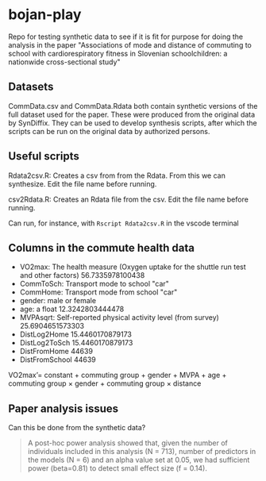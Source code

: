 # bojan-play

Repo for testing synthetic data to see if it is fit for purpose for doing the analysis in the paper "Associations of mode and distance of commuting to school with cardiorespiratory fitness in Slovenian schoolchildren: a nationwide cross-sectional study"

## Datasets

CommData.csv and CommData.Rdata both contain synthetic versions of the full dataset used for the paper. These were produced from the original data by SynDiffix. They can be used to develop synthesis scripts, after which the scripts can be run on the original data by authorized persons.

## Useful scripts

Rdata2csv.R: Creates a csv from from the Rdata. From this we can synthesize. Edit the file name before running.

csv2Rdata.R: Creates an Rdata file from the csv. Edit the file name before running.

Can run, for instance, with `Rscript Rdata2csv.R` in the vscode terminal

## Columns in the commute health data

 * VO2max: The health measure (Oxygen uptake for the shuttle run test and other factors) 56.7335978100438
 * CommToSch: Transport mode to school "car"
 * CommHome: Transport mode from school "car"
 * gender: male or female
 * age: a float 12.3242803444478
 * MVPAsqrt: Self-reported physical activity level (from survey) 25.6904651573303
 * DistLog2Home 15.4460170879173
 * DistLog2ToSch 15.4460170879173
 * DistFromHome 44639
 * DistFromSchool 44639


 VO2max’= constant + commuting group + gender + MVPA + age + commuting group × gender + commuting group × distance

## Paper analysis issues

Can this be done from the synthetic data?

> A post-hoc power analysis showed that, given the number of individuals included in this analysis (N = 713), number of predictors in the models (N = 6) and an alpha value set at 0.05, we had sufficient power (beta=0.81) to detect small effect size (f = 0.14).

